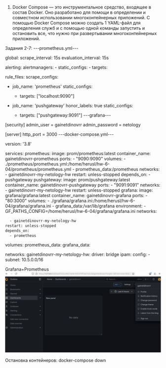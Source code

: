 1. Docker Compose — это инструментальное средство, входящее в состав Docker. Оно разработано для помощи в определении и совместном использовании многоконтейнерных приложений. С помощью Docker Compose можно создать 1 YAML-файл для определения служб и с помощью одной команды запустить и остановить все, что нужно при развертывании многоконтейнерных приложений.




Задания 2-7: 
---prometheus.yml---

<h>global:
  scrape_interval: 15s
  evaluation_interval: 15s

alerting: 
  alertmanagers:
    - static_configs:
      - targets:

rule_files: 
scrape_configs:
  - job_name: 'prometheus'
    static_configs:
      - targets: ["localhost:9090"]

  - job_name: 'pushgateway'
    honor_labels: true
    static_configs:
      - targets: ["pushgateway:9091"]</h>
---grafana---
<h>
[security]
admin_user = gainetdinovrr
admin_password = netology

[server]
http_port = 3000
</h>
---docker-compose.yml---

<h>
version: '3.8'

services:
  prometheus:
    image: prom/prometheus:latest
    container_name: gainetdinovrr-prometheus
    ports:
      - "9090:9090"
    volumes:
      - ./prometheus/prometheus.yml:/home/herusl/hw-6-04/prometheus/prometheus.yml
      - prometheus_data:/prometheus
    networks:
      - gainetdinovrr-my-netology-hw
    restart: unless-stopped
    depends_on:
      - pushgateway
  pushgateway:
    image: prom/pushgateway:latest
    container_name: gainetdinovrr-pushgateway
    ports:
      - "9091:9091"
    networks:
      - gainetdinovrr-my-netology-hw
    restart: unless-stopped
  grafana:
    image: grafana/grafana:latest
    container_name: gainetdinovrr-grafana
    ports:
      - "80:3000"
    volumes:
      - ./grafana/grafana.ini:/home/herusl/hw-6-04/grafana/grafana.ini
      - grafana_data:/var/lib/grafana
    environment:
      - GF_PATHS_CONFIG=/home/herusl/hw-6-04/grafana/grafana.ini
    networks:
    
      - gainetdinovrr-my-netology-hw
    restart: unless-stopped
    depends_on:
      - prometheus

volumes:
  prometheus_data:
  grafana_data:

networks:
  gainetdinovrr-my-netology-hw:
    driver: bridge
    ipam:
      config:
        - subnet: 10.5.0.0/16
</h>

Grafana+Prometheus
![alt text](image-3.png)

Остановка контейнеров: docker-compose down